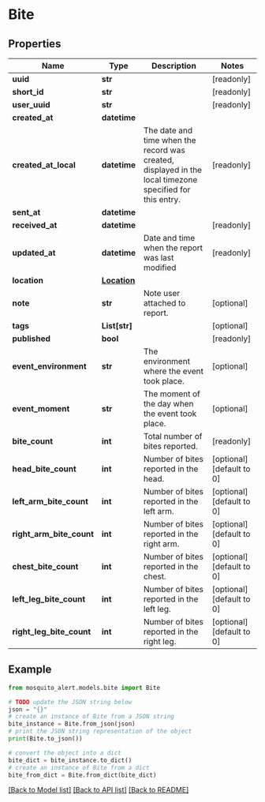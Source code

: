 # Bite


## Properties

Name | Type | Description | Notes
------------ | ------------- | ------------- | -------------
**uuid** | **str** |  | [readonly] 
**short_id** | **str** |  | [readonly] 
**user_uuid** | **str** |  | [readonly] 
**created_at** | **datetime** |  | 
**created_at_local** | **datetime** | The date and time when the record was created, displayed in the local timezone specified for this entry. | [readonly] 
**sent_at** | **datetime** |  | 
**received_at** | **datetime** |  | [readonly] 
**updated_at** | **datetime** | Date and time when the report was last modified | [readonly] 
**location** | [**Location**](Location.md) |  | 
**note** | **str** | Note user attached to report. | [optional] 
**tags** | **List[str]** |  | [optional] 
**published** | **bool** |  | [readonly] 
**event_environment** | **str** | The environment where the event took place. | [optional] 
**event_moment** | **str** | The moment of the day when the event took place. | [optional] 
**bite_count** | **int** | Total number of bites reported. | [readonly] 
**head_bite_count** | **int** | Number of bites reported in the head. | [optional] [default to 0]
**left_arm_bite_count** | **int** | Number of bites reported in the left arm. | [optional] [default to 0]
**right_arm_bite_count** | **int** | Number of bites reported in the right arm. | [optional] [default to 0]
**chest_bite_count** | **int** | Number of bites reported in the chest. | [optional] [default to 0]
**left_leg_bite_count** | **int** | Number of bites reported in the left leg. | [optional] [default to 0]
**right_leg_bite_count** | **int** | Number of bites reported in the right leg. | [optional] [default to 0]

## Example

```python
from mosquito_alert.models.bite import Bite

# TODO update the JSON string below
json = "{}"
# create an instance of Bite from a JSON string
bite_instance = Bite.from_json(json)
# print the JSON string representation of the object
print(Bite.to_json())

# convert the object into a dict
bite_dict = bite_instance.to_dict()
# create an instance of Bite from a dict
bite_from_dict = Bite.from_dict(bite_dict)
```
[[Back to Model list]](../README.md#documentation-for-models) [[Back to API list]](../README.md#documentation-for-api-endpoints) [[Back to README]](../README.md)


